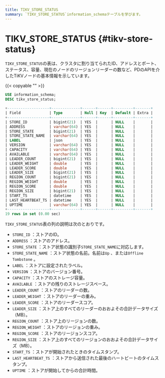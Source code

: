 ```yaml
---
title: TIKV_STORE_STATUS
summary: `TIKV_STORE_STATUS`information_schemaテーブルを学びます。
---
```


# TIKV_STORE_STATUS {#tikv-store-status}

`TIKV_STORE_STATUS`の表は、クラスタに割り当てられたID、アドレスとポート、ステータス、容量、現在のノードのリージョンリーダーの数など、PDのAPIを介したTiKVノードの基本情報を示しています。

{{< copyable "" >}}

```sql
USE information_schema;
DESC tikv_store_status;
```

```sql
+-------------------+-------------+------+------+---------+-------+
| Field             | Type        | Null | Key  | Default | Extra |
+-------------------+-------------+------+------+---------+-------+
| STORE_ID          | bigint(21)  | YES  |      | NULL    |       |
| ADDRESS           | varchar(64) | YES  |      | NULL    |       |
| STORE_STATE       | bigint(21)  | YES  |      | NULL    |       |
| STORE_STATE_NAME  | varchar(64) | YES  |      | NULL    |       |
| LABEL             | json        | YES  |      | NULL    |       |
| VERSION           | varchar(64) | YES  |      | NULL    |       |
| CAPACITY          | varchar(64) | YES  |      | NULL    |       |
| AVAILABLE         | varchar(64) | YES  |      | NULL    |       |
| LEADER_COUNT      | bigint(21)  | YES  |      | NULL    |       |
| LEADER_WEIGHT     | double      | YES  |      | NULL    |       |
| LEADER_SCORE      | double      | YES  |      | NULL    |       |
| LEADER_SIZE       | bigint(21)  | YES  |      | NULL    |       |
| REGION_COUNT      | bigint(21)  | YES  |      | NULL    |       |
| REGION_WEIGHT     | double      | YES  |      | NULL    |       |
| REGION_SCORE      | double      | YES  |      | NULL    |       |
| REGION_SIZE       | bigint(21)  | YES  |      | NULL    |       |
| START_TS          | datetime    | YES  |      | NULL    |       |
| LAST_HEARTBEAT_TS | datetime    | YES  |      | NULL    |       |
| UPTIME            | varchar(64) | YES  |      | NULL    |       |
+-------------------+-------------+------+------+---------+-------+
19 rows in set (0.00 sec)
```

`TIKV_STORE_STATUS`表の列の説明は次のとおりです。

-   `STORE_ID` ：ストアのID。
-   `ADDRESS` ：ストアのアドレス。
-   `STORE_STATE` ：ストア状態の識別子`STORE_STATE_NAME`に対応します。
-   `STORE_STATE_NAME` ：ストア状態の名前。名前は`Up` 、または`Offline` `Tombstone` 。
-   `LABEL` ：ストアに設定されたラベル。
-   `VERSION` ：ストアのバージョン番号。
-   `CAPACITY` ：ストアのストレージ容量。
-   `AVAILABLE` ：ストアの残りのストレージスペース。
-   `LEADER_COUNT` ：ストアのリーダーの数。
-   `LEADER_WEIGHT` ：ストアのリーダーの重み。
-   `LEADER_SCORE` ：ストアのリーダースコア。
-   `LEADER_SIZE` ：ストア上のすべてのリーダーのおおよその合計データサイズ（MB）。
-   `REGION_COUNT` ：ストア上のリージョンの数。
-   `REGION_WEIGHT` ：ストアのリージョンの重み。
-   `REGION_SCORE` ：ストアのリージョンスコア。
-   `REGION_SIZE` ：ストア上のすべてのリージョンのおおよその合計データサイズ（MB）。
-   `START_TS` ：ストアが開始されたときのタイムスタンプ。
-   `LAST_HEARTBEAT_TS` ：ストアから送信された最後のハートビートのタイムスタンプ。
-   `UPTIME` ：ストアが開始してからの合計時間。
